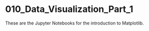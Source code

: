 # 010_Data_Visualization_Part_1
These are the Jupyter Notebooks for the introduction to Matplotlib.
